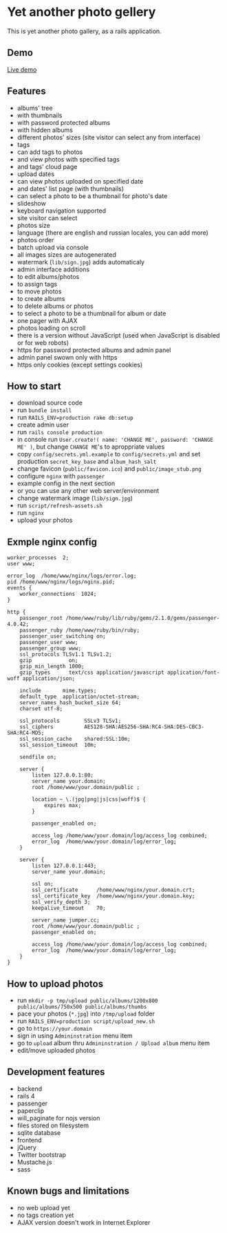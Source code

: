 # Yet another photo gellery

This is yet another photo gallery, as a rails application.

## Demo

[Live demo](http://jumper.cc)

## Features

- albums' tree
 - with thumbnails
 - with password protected albums
 - with hidden albums
- different photos' sizes (site visitor can select any from interface)
- tags
 - can add tags to photos
 - and view photos with specified tags
 - and tags' cloud page
- upload dates
 - can view photos uploaded on specified date
 - and dates' list page (with thumbnails)
 - can select a photo to be a thumbnail for photo's date
- slideshow
- keyboard navigation supported
- site visitor can select
 - photos size
 - language (there are english and russian locales, you can add more)
 - photos order
- batch upload via console
 - all images sizes are autogenerated
 - watermark (`lib/sign.jpg`) adds automaticaly
- admin interface additions
 - to edit albums/photos
 - to assign tags
 - to move photos
 - to create albums
 - to delete albums or photos
 - to select a photo to be a thumbnail for album or date
- one pager with AJAX
 - photos loading on scroll
 - there is a version without JavaScript (used when JavaScript is disabled or for web robots)
- https for password protected albums and admin panel
 - admin panel swown only with https
 - https only cookies (except settings cookies)

## How to start

- download source code
- run `bundle install`
- run `RAILS_ENV=production rake db:setup`
- create admin user
 - run `rails console production`
 - in console run `User.create!( name: 'CHANGE ME', password: 'CHANGE ME' )`, but change `CHANGE ME`'s to aproppriate values
- copy `config/secrets.yml.example` to `config/secrets.yml` and set production `secret_key_base` and `album_hash_salt`
- change favicon (`public/favicon.ico`) and `public/image_stub.png`
- configure `nginx` with `passenger`
 - example config in the next section
 - or you can use any other web server/environment
- change watermark image (`lib/sign.jpg`)
- run `script/refresh-assets.sh`
- run `nginx`
- upload your photos

## Exmple nginx config

```
worker_processes  2;
user www;

error_log  /home/www/nginx/logs/error.log;
pid /home/www/nginx/logs/nginx.pid;
events {
    worker_connections  1024;
}

http {
    passenger_root /home/www/ruby/lib/ruby/gems/2.1.0/gems/passenger-4.0.42;
    passenger_ruby /home/www/ruby/bin/ruby;
    passenger_user_switching on;
    passenger_user www;
    passenger_group www;
    ssl_protocols TLSv1.1 TLSv1.2;
    gzip            on;
    gzip_min_length 1000;
    gzip_types      text/css application/javascript application/font-woff application/json;

    include       mime.types;
    default_type  application/octet-stream;
    server_names_hash_bucket_size 64;
    charset utf-8;

    ssl_protocols        SSLv3 TLSv1;
    ssl_ciphers          AES128-SHA:AES256-SHA:RC4-SHA:DES-CBC3-SHA:RC4-MD5;
    ssl_session_cache    shared:SSL:10m;
    ssl_session_timeout  10m;

    sendfile on;

    server {
        listen 127.0.0.1:80;
        server_name your.domain;
        root /home/www/your.domain/public ;

        location ~ \.(jpg|png|js|css|woff)$ {
            expires max;
        }

        passenger_enabled on;

        access_log /home/www/your.domain/log/access_log combined;
        error_log  /home/www/your.domain/log/error_log;
    }

    server {
        listen 127.0.0.1:443;
        server_name your.domain;

        ssl on;
        ssl_certificate      /home/www/nginx/your.domain.crt;
        ssl_certificate_key  /home/www/nginx/your.domain.key;
        ssl_verify_depth 3;
        keepalive_timeout    70;

        server_name jumper.cc;
        root /home/www/your.domain/public ;
        passenger_enabled on;

        access_log /home/www/your.domain/log/access_log combined;
        error_log  /home/www/your.domain/log/error_log;
    }
}
```

## How to upload photos

- run `mkdir -p tmp/upload public/albums/1200x800 public/albums/750x500 public/albums/thumbs`
- pace your photos (`*.jpg`) into `/tmp/upload` folder
- run `RAILS_ENV=production script/upload_new.sh`
- go to `https://your.domain`
- sign in using `Admininstration` menu item
- go to `upload` album thru `Admininstration / Upload album` menu item
- edit/move uploaded photos

## Development features

- backend
 - rails 4
 - passenger
 - paperclip
 - will_paginate for nojs version
 - files stored on filesystem
 - sqlite database
- frontend
 - jQuery
 - Twitter bootstrap
 - Mustache.js
 - sass

## Known bugs and limitations

- no web upload yet
- no tags creation yet
- AJAX version doesn't work in Internet Explorer

